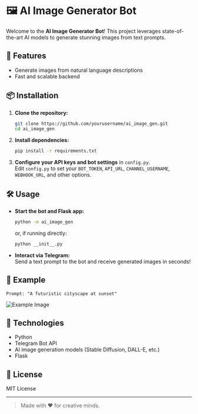 # 🖼️ AI Image Generator Bot

Welcome to the **AI Image Generator Bot**! This project leverages state-of-the-art AI models to generate stunning images from text prompts.

## 🚀 Features

- Generate images from natural language descriptions
- Fast and scalable backend

## 📦 Installation

1. **Clone the repository:**
    ```bash
    git clone https://github.com/yourusername/ai_image_gen.git
    cd ai_image_gen
    ```

2. **Install dependencies:**
    ```bash
    pip install -r requirements.txt
    ```

3. **Configure your API keys and bot settings** in `config.py`.  
   Edit `config.py` to set your `BOT_TOKEN`, `API_URL`, `CHANNEL_USERNAME`, `WEBHOOK_URL`, and other options.

## 🛠️ Usage

- **Start the bot and Flask app:**
  ```bash
  python -m ai_image_gen
  ```
  or, if running directly:
  ```bash
  python __init__.py
  ```
- **Interact via Telegram:**  
  Send a text prompt to the bot and receive generated images in seconds!

## 📝 Example

```
Prompt: "A futuristic cityscape at sunset"
```
![Example Image](assets/example_cityscape.png)

## 🤖 Technologies

- Python
- Telegram Bot API
- AI image generation models (Stable Diffusion, DALL-E, etc.)
- Flask

## 📄 License

MIT License

---

> Made with ❤️ for creative minds.